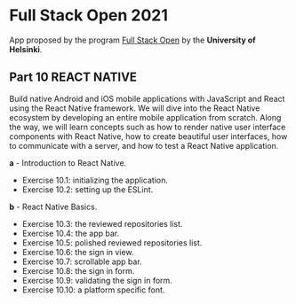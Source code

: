 # Full Stack Open 2021
App proposed by the program [Full Stack Open](https://fullstackopen.com/en) by the **University of Helsinki**.

## Part 10 REACT NATIVE
Build native Android and iOS mobile applications with JavaScript and React using the React Native framework. We will dive into the React Native ecosystem by developing an entire mobile application from scratch. Along the way, we will learn concepts such as how to render native user interface components with React Native, how to create beautiful user interfaces, how to communicate with a server, and how to test a React Native application.

**a** - Introduction to React Native.
* Exercise 10.1: initializing the application.
* Exercise 10.2: setting up the ESLint.

**b** - React Native Basics.
* Exercise 10.3: the reviewed repositories list.
* Exercise 10.4: the app bar.
* Exercise 10.5: polished reviewed repositories list.
* Exercise 10.6: the sign in view.
* Exercise 10.7: scrollable app bar.
* Exercise 10.8: the sign in form.
* Exercise 10.9: validating the sign in form.
* Exercise 10.10: a platform specific font.

